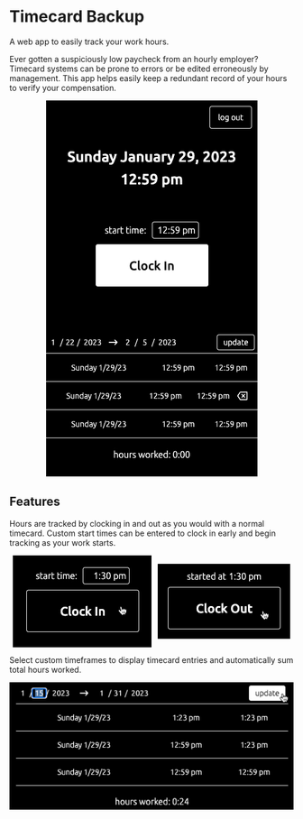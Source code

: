 # Timecard Backup
A web app to easily track your work hours.

Ever gotten a suspiciously low paycheck from an hourly employer? Timecard systems
can be prone to errors or be edited erroneously by management. This app helps easily
keep a redundant record of your hours to verify your compensation.

<p align="center">
  <img src="https://github.com/Jeff0Brewer/readme-img/blob/main/timecard-backup/timecard-ex.jpg?raw=true" alt="layout example"/>
</p>

## Features
Hours are tracked by clocking in and out as you would with a normal timecard. Custom
start times can be entered to clock in early and begin tracking as your work starts.

<p style="display: flex; align-items: center; justify-content: space-around;">
  <img src="https://github.com/Jeff0Brewer/readme-img/blob/main/timecard-backup/clockin.jpg?raw=true" alt="clock in button"/>
  <img src="https://github.com/Jeff0Brewer/readme-img/blob/main/timecard-backup/clockout.jpg?raw=true" alt="clock out button"/>
</p>

Select custom timeframes to display timecard entries and automatically sum total hours worked.

<p align="center">
  <img src="https://github.com/Jeff0Brewer/readme-img/blob/main/timecard-backup/list-ex.jpg?raw=true" alt="list example"/>
</p>
